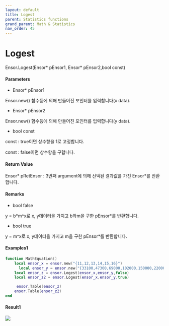 ```yaml
---
layout: default
title: Logest
parent: Statistics functions
grand_parent: Math & Statistics
nav_order: 45
---
```


# Logest

Ensor.Logest\(Ensor\* pEnsor1, Ensor\* pEnsor2,bool const\)

#### Parameters

* Ensor\* pEnsor1

Ensor.new\(\) 함수등에 의해 만들어진 포인터를 입력합니다\(x data\).

* Ensor\* pEnsor2

Ensor.new\(\) 함수등에 의해 만들어진 포인터를 입력합니다\(y data\).

* bool const

const : true이면 상수항을 1로 고정합니다.

const : false이면 상수항을 구합니다.

#### Return Value

Ensor\* pRetEnsor : 3번째 argument에 의해 선택된 결과값를 가진 Ensor\*를 반환합니다.

#### Remarks

* bool false

y = b\*m^x로 x, y데이터을 가지고 b와m을 구한 pEnsor\*를 반환합니다.

* bool true

y = m^x로 x, y데이터을 가지고 m을 구한 pEnsor\*를 반환합니다.

#### Examples1

```lua
function MathEquation()
    local ensor_x = ensor.new("{11,12,13,14,15,16}")
      local ensor_y = ensor.new("{33100,47300,69000,102000,150000,220000}")
    local ensor_z = ensor.Logest(ensor_x,ensor_y,false)
    local ensor_z2 = ensor.Logest(ensor_x,ensor_y,true)

     ensor.Table(ensor_z)
    ensor.Table(ensor_z2)
end
```

#### Result1

![](/StatisticsAPI/LogestResultTable.png)

